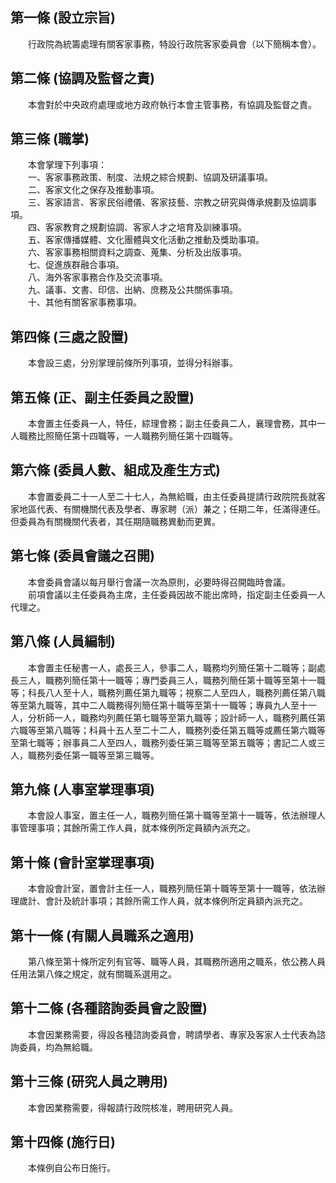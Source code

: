 第一條 (設立宗旨)
-----------------
　　行政院為統籌處理有關客家事務，特設行政院客家委員會（以下簡稱本會）。  


第二條 (協調及監督之責)
-----------------------
　　本會對於中央政府處理或地方政府執行本會主管事務，有協調及監督之責。  


第三條 (職掌)
-------------
　　本會掌理下列事項：  
　　一、客家事務政策、制度、法規之綜合規劃、協調及研議事項。  
　　二、客家文化之保存及推動事項。  
　　三、客家語言、客家民俗禮儀、客家技藝、宗教之研究與傳承規劃及協調事項。  
　　四、客家教育之規劃協調、客家人才之培育及訓練事項。  
　　五、客家傳播媒體、文化團體與文化活動之推動及獎助事項。  
　　六、客家事務相關資料之調查、蒐集、分析及出版事項。  
　　七、促進族群融合事項。  
　　八、海外客家事務合作及交流事項。  
　　九、議事、文書、印信、出納、庶務及公共關係事項。  
　　十、其他有關客家事務事項。  


第四條 (三處之設置)
-------------------
　　本會設三處，分別掌理前條所列事項，並得分科辦事。  


第五條 (正、副主任委員之設置)
-----------------------------
　　本會置主任委員一人，特任，綜理會務；副主任委員二人，襄理會務，其中一人職務比照簡任第十四職等，一人職務列簡任第十四職等。  


第六條 (委員人數、組成及產生方式)
---------------------------------
　　本會置委員二十一人至二十七人，為無給職，由主任委員提請行政院院長就客家地區代表、有關機關代表及學者、專家聘（派）兼之；任期二年，任滿得連任。但委員為有關機關代表者，其任期隨職務異動而更異。  


第七條 (委員會議之召開)
-----------------------
　　本會委員會議以每月舉行會議一次為原則，必要時得召開臨時會議。  
　　前項會議以主任委員為主席，主任委員因故不能出席時，指定副主任委員一人代理之。  


第八條 (人員編制)
-----------------
　　本會置主任秘書一人，處長三人，參事二人，職務均列簡任第十二職等；副處長三人，職務列簡任第十一職等；專門委員三人，職務列簡任第十職等至第十一職等；科長八人至十人，職務列薦任第九職等；視察二人至四人，職務列薦任第八職等至第九職等，其中二人職務得列簡任第十職等至第十一職等；專員九人至十一人，分析師一人，職務均列薦任第七職等至第九職等；設計師一人，職務列薦任第六職等至第八職等；科員十五人至二十二人，職務列委任第五職等或薦任第六職等至第七職等；辦事員二人至四人，職務列委任第三職等至第五職等；書記二人或三人，職務列委任第一職等至第三職等。  


第九條 (人事室掌理事項)
-----------------------
　　本會設人事室，置主任一人，職務列簡任第十職等至第十一職等，依法辦理人事管理事項；其餘所需工作人員，就本條例所定員額內派充之。  


第十條 (會計室掌理事項)
-----------------------
　　本會設會計室，置會計主任一人，職務列簡任第十職等至第十一職等，依法辦理歲計、會計及統計事項；其餘所需工作人員，就本條例所定員額內派充之。  


第十一條 (有關人員職系之適用)
-----------------------------
　　第八條至第十條所定列有官等、職等人員，其職務所適用之職系，依公務人員任用法第八條之規定，就有關職系選用之。  


第十二條 (各種諮詢委員會之設置)
-------------------------------
　　本會因業務需要，得設各種諮詢委員會，聘請學者、專家及客家人士代表為諮詢委員，均為無給職。  


第十三條 (研究人員之聘用)
-------------------------
　　本會因業務需要，得報請行政院核准，聘用研究人員。  


第十四條 (施行日)
-----------------
　　本條例自公布日施行。